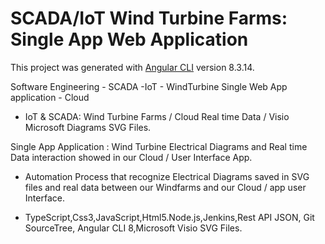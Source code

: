 # SCADA/IoT Wind Turbine Farms: Single App Web Application 

This project was generated with [Angular CLI](https://github.com/angular/angular-cli) version 8.3.14.


Software Engineering - SCADA -IoT - WindTurbine Single Web App application - Cloud

- IoT & SCADA: Wind Turbine Farms / Cloud  Real time Data / Visio Microsoft Diagrams SVG Files.

Single App Application :  Wind Turbine Electrical Diagrams and Real time Data
interaction showed in our Cloud / User Interface App.

- Automation Process that recognize Electrical Diagrams saved in SVG files and real data between our Windfarms and our Cloud / app user Interface.

- TypeScript,Css3,JavaScript,Html5.Node.js,Jenkins,Rest API JSON, Git SourceTree,
Angular CLI 8,Microsoft Visio SVG Files.
